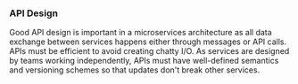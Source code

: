 ### API Design

Good API design is important in a microservices architecture as all data exchange between services happens either through messages or API calls. APIs must be efficient to avoid creating chatty I/O. As services are designed by teams working independently, APIs must have well-defined semantics and versioning schemes so that updates don't break other services.
